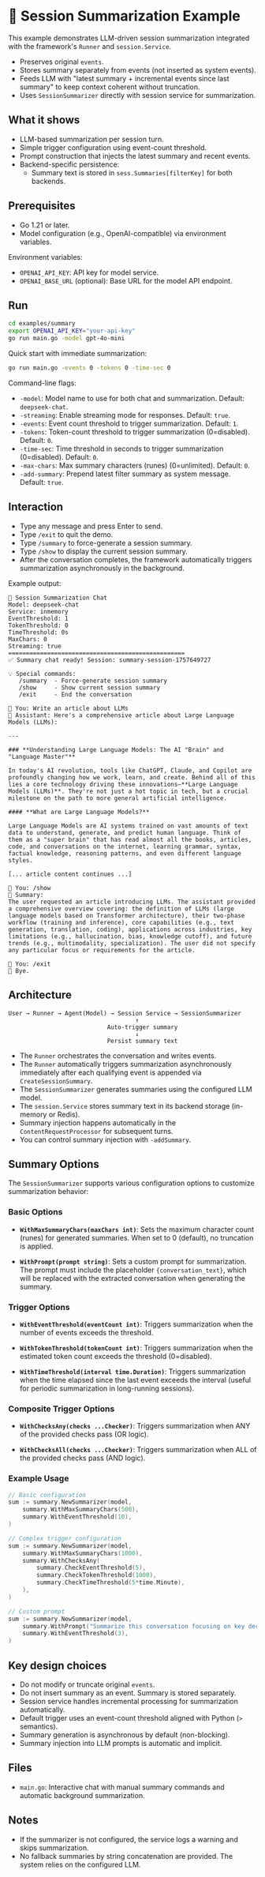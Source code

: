 # 📝 Session Summarization Example

This example demonstrates LLM-driven session summarization integrated with the framework's `Runner` and `session.Service`.

- Preserves original `events`.
- Stores summary separately from events (not inserted as system events).
- Feeds LLM with "latest summary + incremental events since last summary" to keep context coherent without truncation.
- Uses `SessionSummarizer` directly with session service for summarization.

## What it shows

- LLM-based summarization per session turn.
- Simple trigger configuration using event-count threshold.
- Prompt construction that injects the latest summary and recent events.
- Backend-specific persistence:
  - Summary text is stored in `sess.Summaries[filterKey]` for both backends.

## Prerequisites

- Go 1.21 or later.
- Model configuration (e.g., OpenAI-compatible) via environment variables.

Environment variables:

- `OPENAI_API_KEY`: API key for model service.
- `OPENAI_BASE_URL` (optional): Base URL for the model API endpoint.

## Run

```bash
cd examples/summary
export OPENAI_API_KEY="your-api-key"
go run main.go -model gpt-4o-mini
```

Quick start with immediate summarization:

```bash
go run main.go -events 0 -tokens 0 -time-sec 0
```

Command-line flags:

- `-model`: Model name to use for both chat and summarization. Default: `deepseek-chat`.
- `-streaming`: Enable streaming mode for responses. Default: `true`.
- `-events`: Event count threshold to trigger summarization. Default: `1`.
- `-tokens`: Token-count threshold to trigger summarization (0=disabled). Default: `0`.
- `-time-sec`: Time threshold in seconds to trigger summarization (0=disabled). Default: `0`.
- `-max-chars`: Max summary characters (runes) (0=unlimited). Default: `0`.
- `-add-summary`: Prepend latest filter summary as system message. Default: `true`.

## Interaction

- Type any message and press Enter to send.
- Type `/exit` to quit the demo.
- Type `/summary` to force-generate a session summary.
- Type `/show` to display the current session summary.
- After the conversation completes, the framework automatically triggers summarization asynchronously in the background.

Example output:

```
📝 Session Summarization Chat
Model: deepseek-chat
Service: inmemory
EventThreshold: 1
TokenThreshold: 0
TimeThreshold: 0s
MaxChars: 0
Streaming: true
==================================================
✅ Summary chat ready! Session: summary-session-1757649727

💡 Special commands:
   /summary  - Force-generate session summary
   /show     - Show current session summary
   /exit     - End the conversation

👤 You: Write an article about LLMs
🤖 Assistant: Here's a comprehensive article about Large Language Models (LLMs):

---

### **Understanding Large Language Models: The AI "Brain" and "Language Master"**

In today's AI revolution, tools like ChatGPT, Claude, and Copilot are profoundly changing how we work, learn, and create. Behind all of this lies a core technology driving these innovations—**Large Language Models (LLMs)**. They're not just a hot topic in tech, but a crucial milestone on the path to more general artificial intelligence.

#### **What are Large Language Models?**

Large Language Models are AI systems trained on vast amounts of text data to understand, generate, and predict human language. Think of them as a "super brain" that has read almost all the books, articles, code, and conversations on the internet, learning grammar, syntax, factual knowledge, reasoning patterns, and even different language styles.

[... article content continues ...]

👤 You: /show
📝 Summary:
The user requested an article introducing LLMs. The assistant provided a comprehensive overview covering: the definition of LLMs (large language models based on Transformer architecture), their two-phase workflow (training and inference), core capabilities (e.g., text generation, translation, coding), applications across industries, key limitations (e.g., hallucination, bias, knowledge cutoff), and future trends (e.g., multimodality, specialization). The user did not specify any particular focus or requirements for the article.

👤 You: /exit
👋 Bye.
```

## Architecture

```
User → Runner → Agent(Model) → Session Service → SessionSummarizer
                                    ↑
                            Auto-trigger summary
                                    ↓
                            Persist summary text
```

- The `Runner` orchestrates the conversation and writes events.
- The `Runner` automatically triggers summarization asynchronously immediately after each qualifying event is appended via `CreateSessionSummary`.
- The `SessionSummarizer` generates summaries using the configured LLM model.
- The `session.Service` stores summary text in its backend storage (in-memory or Redis).
- Summary injection happens automatically in the `ContentRequestProcessor` for subsequent turns.
- You can control summary injection with `-addSummary`.

## Summary Options

The `SessionSummarizer` supports various configuration options to customize summarization behavior:

### Basic Options

- **`WithMaxSummaryChars(maxChars int)`**: Sets the maximum character count (runes) for generated summaries. When set to 0 (default), no truncation is applied.

- **`WithPrompt(prompt string)`**: Sets a custom prompt for summarization. The prompt must include the placeholder `{conversation_text}`, which will be replaced with the extracted conversation when generating the summary.

### Trigger Options

- **`WithEventThreshold(eventCount int)`**: Triggers summarization when the number of events exceeds the threshold.

- **`WithTokenThreshold(tokenCount int)`**: Triggers summarization when the estimated token count exceeds the threshold (0=disabled).

- **`WithTimeThreshold(interval time.Duration)`**: Triggers summarization when the time elapsed since the last event exceeds the interval (useful for periodic summarization in long-running sessions).

### Composite Trigger Options

- **`WithChecksAny(checks ...Checker)`**: Triggers summarization when ANY of the provided checks pass (OR logic).

- **`WithChecksAll(checks ...Checker)`**: Triggers summarization when ALL of the provided checks pass (AND logic).

### Example Usage

```go
// Basic configuration
sum := summary.NewSummarizer(model,
    summary.WithMaxSummaryChars(500),
    summary.WithEventThreshold(10),
)

// Complex trigger configuration
sum := summary.NewSummarizer(model,
    summary.WithMaxSummaryChars(1000),
    summary.WithChecksAny(
        summary.CheckEventThreshold(5),
        summary.CheckTokenThreshold(1000),
        summary.CheckTimeThreshold(5*time.Minute),
    ),
)

// Custom prompt
sum := summary.NewSummarizer(model,
    summary.WithPrompt("Summarize this conversation focusing on key decisions: {conversation_text}"),
    summary.WithEventThreshold(3),
)
```

## Key design choices

- Do not modify or truncate original `events`.
- Do not insert summary as an event. Summary is stored separately.
- Session service handles incremental processing for summarization automatically.
- Default trigger uses an event-count threshold aligned with Python (`>` semantics).
- Summary generation is asynchronous by default (non-blocking).
- Summary injection into LLM prompts is automatic and implicit.

## Files

- `main.go`: Interactive chat with manual summary commands and automatic background summarization.

## Notes

- If the summarizer is not configured, the service logs a warning and skips summarization.
- No fallback summaries by string concatenation are provided. The system relies on the configured LLM.
